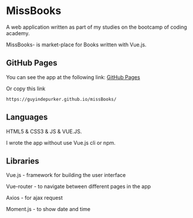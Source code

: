# MissBooks
A web application written as part of my studies on the bootcamp of  coding academy.

MissBooks- is market-place for Books written with Vue.js.

## GitHub Pages
You can see the app at the following link:
[GitHub Pages](https://guyindepurker.github.io/missBooks/)

Or copy this link

`https://guyindepurker.github.io/missBooks/`

## Languages
HTML5 & CSS3 & JS & VUE.JS.

I wrote the app without use Vue.js cli or npm.

## Libraries
Vue.js - framework for building the user interface 

Vue-router - to navigate between different pages in the app

Axios - for ajax request

Moment.js - to show date and time
